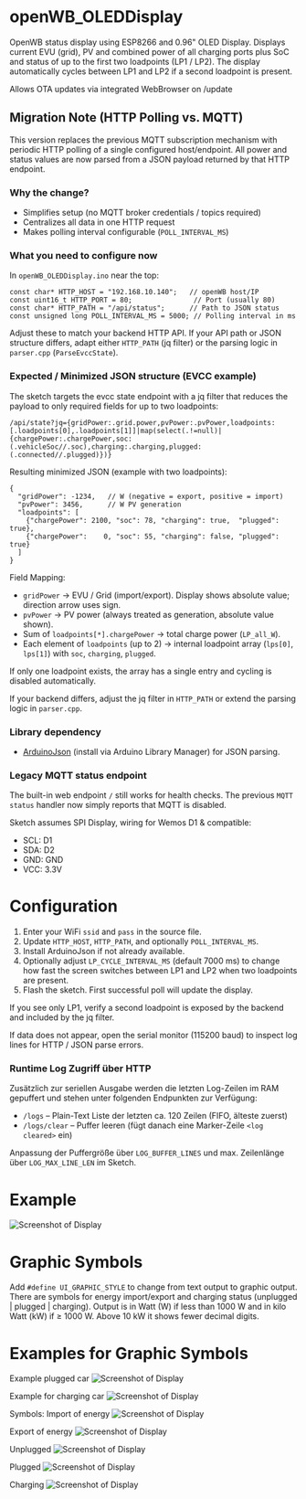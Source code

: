 # openWB_OLEDDisplay
OpenWB status display using ESP8266 and 0.96" OLED Display.
Displays current EVU (grid), PV and combined power of all charging ports plus SoC and status of up to the first two loadpoints (LP1 / LP2). The display automatically cycles between LP1 and LP2 if a second loadpoint is present.

Allows OTA updates via integrated WebBrowser on <ip of ESP>/update

## Migration Note (HTTP Polling vs. MQTT)
This version replaces the previous MQTT subscription mechanism with periodic HTTP polling of a single configured host/endpoint. All power and status values are now parsed from a JSON payload returned by that HTTP endpoint.

### Why the change?
* Simplifies setup (no MQTT broker credentials / topics required)
* Centralizes all data in one HTTP request
* Makes polling interval configurable (`POLL_INTERVAL_MS`)

### What you need to configure now
In `openWB_OLEDDisplay.ino` near the top:
```
const char* HTTP_HOST = "192.168.10.140";   // openWB host/IP
const uint16_t HTTP_PORT = 80;               // Port (usually 80)
const char* HTTP_PATH = "/api/status";      // Path to JSON status
const unsigned long POLL_INTERVAL_MS = 5000; // Polling interval in ms
```
Adjust these to match your backend HTTP API. If your API path or JSON structure differs, adapt either `HTTP_PATH` (jq filter) or the parsing logic in `parser.cpp` (`ParseEvccState`).

### Expected / Minimized JSON structure (EVCC example)
The sketch targets the evcc state endpoint with a jq filter that reduces the payload to only required fields for up to two loadpoints:

`/api/state?jq={gridPower:.grid.power,pvPower:.pvPower,loadpoints:[.loadpoints[0],.loadpoints[1]]|map(select(.!=null)|{chargePower:.chargePower,soc:(.vehicleSoc//.soc),charging:.charging,plugged:(.connected//.plugged)})}`

Resulting minimized JSON (example with two loadpoints):
```
{
  "gridPower": -1234,   // W (negative = export, positive = import)
  "pvPower": 3456,      // W PV generation
  "loadpoints": [
    {"chargePower": 2100, "soc": 78, "charging": true,  "plugged": true},
    {"chargePower":    0, "soc": 55, "charging": false, "plugged": true}
  ]
}
```
Field Mapping:
* `gridPower` -> EVU / Grid (import/export). Display shows absolute value; direction arrow uses sign.
* `pvPower` -> PV power (always treated as generation, absolute value shown).
* Sum of `loadpoints[*].chargePower` -> total charge power (`LP_all_W`).
* Each element of `loadpoints` (up to 2) -> internal loadpoint array (`lps[0]`, `lps[1]`) with `soc`, `charging`, `plugged`.

If only one loadpoint exists, the array has a single entry and cycling is disabled automatically.

If your backend differs, adjust the jq filter in `HTTP_PATH` or extend the parsing logic in `parser.cpp`.

### Library dependency
* [ArduinoJson](https://arduinojson.org/) (install via Arduino Library Manager) for JSON parsing.

### Legacy MQTT status endpoint
The built-in web endpoint `/` still works for health checks. The previous `MQTT status` handler now simply reports that MQTT is disabled.

Sketch assumes SPI Display, wiring for Wemos D1 & compatible:
* SCL: D1
* SDA: D2
* GND: GND
* VCC: 3.3V

# Configuration
1. Enter your WiFi `ssid` and `pass` in the source file.
2. Update `HTTP_HOST`, `HTTP_PATH`, and optionally `POLL_INTERVAL_MS`.
3. Install ArduinoJson if not already available.
4. Optionally adjust `LP_CYCLE_INTERVAL_MS` (default 7000 ms) to change how fast the screen switches between LP1 and LP2 when two loadpoints are present.
5. Flash the sketch. First successful poll will update the display.

If you see only LP1, verify a second loadpoint is exposed by the backend and included by the jq filter.

If data does not appear, open the serial monitor (115200 baud) to inspect log lines for HTTP / JSON parse errors.

### Runtime Log Zugriff über HTTP
Zusätzlich zur seriellen Ausgabe werden die letzten Log-Zeilen im RAM gepuffert und stehen unter folgenden Endpunkten zur Verfügung:
* `/logs` – Plain-Text Liste der letzten ca. 120 Zeilen (FIFO, älteste zuerst)
* `/logs/clear` – Puffer leeren (fügt danach eine Marker-Zeile `<log cleared>` ein)

Anpassung der Puffergröße über `LOG_BUFFER_LINES` und max. Zeilenlänge über `LOG_MAX_LINE_LEN` im Sketch.

# Example
![Screenshot of Display](images/Display1.jpg)

# Graphic Symbols
Add `#define UI_GRAPHIC_STYLE` to change from text output to graphic output. There are symbols for energy import/export and charging status (unplugged | plugged | charging).
Output is in Watt (W) if less than 1000 W and in kilo Watt (kW) if ≥ 1000 W. Above 10 kW it shows fewer decimal digits.

# Examples for Graphic Symbols
Example plugged car
![Screenshot of Display](images/Display_example_1.jpg)

Example for charging car
![Screenshot of Display](images/Display_example_2.jpg)

Symbols:
Import of energy
![Screenshot of Display](images/Display_import.jpg)

Export of energy
![Screenshot of Display](images/Display_export.jpg)

Unplugged
![Screenshot of Display](images/Display_unplugged.jpg)

Plugged
![Screenshot of Display](images/Display_plugged.jpg)

Charging
![Screenshot of Display](images/Display_charging.jpg)
